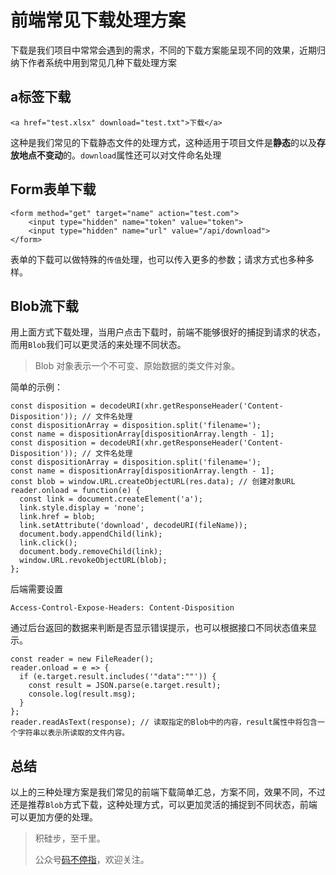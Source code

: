 # 前端常见下载处理方案

下载是我们项目中常常会遇到的需求，不同的下载方案能呈现不同的效果，近期归纳下作者系统中用到常见几种下载处理方案

## a标签下载

```
<a href="test.xlsx" download="test.txt">下载</a>
```

这种是我们常见的下载静态文件的处理方式，这种适用于项目文件是**静态**的以及**存放地点不变动**的。`download`属性还可以对文件命名处理

## Form表单下载

```
<form method="get" target="name" action="test.com">
    <input type="hidden" name="token" value="token">
    <input type="hidden" name="url" value="/api/download">
</form>
```
表单的下载可以做特殊的`传值`处理，也可以传入更多的参数；请求方式也多种多样。

## Blob流下载

用上面方式下载处理，当用户点击下载时，前端不能够很好的捕捉到请求的状态，而用`Blob`我们可以更灵活的来处理不同状态。

> Blob 对象表示一个不可变、原始数据的类文件对象。

简单的示例：

```
const disposition = decodeURI(xhr.getResponseHeader('Content-Disposition')); // 文件名处理
const dispositionArray = disposition.split('filename=');
const name = dispositionArray[dispositionArray.length - 1];
const disposition = decodeURI(xhr.getResponseHeader('Content-Disposition')); // 文件名处理
const dispositionArray = disposition.split('filename=');
const name = dispositionArray[dispositionArray.length - 1];
const blob = window.URL.createObjectURL(res.data); // 创建对象URL 
reader.onload = function(e) {
  const link = document.createElement('a');
  link.style.display = 'none';
  link.href = blob;
  link.setAttribute('download', decodeURI(fileName));
  document.body.appendChild(link);
  link.click();
  document.body.removeChild(link);
  window.URL.revokeObjectURL(blob);
};
```

后端需要设置

```
Access-Control-Expose-Headers: Content-Disposition
```

通过后台返回的数据来判断是否显示错误提示，也可以根据接口不同状态值来显示。

```
const reader = new FileReader();
reader.onload = e => {
  if (e.target.result.includes('"data":""')) {
    const result = JSON.parse(e.target.result);
    console.log(result.msg);
  }
};
reader.readAsText(response); // 读取指定的Blob中的内容，result属性中将包含一个字符串以表示所读取的文件内容。
```

## 总结

以上的三种处理方案是我们常见的前端下载简单汇总，方案不同，效果不同，不过还是推荐`Blob`方式下载，这种处理方式，可以更加灵活的捕捉到不同状态，前端可以更加方便的处理。


> 积硅步，至千里。
> 
> 公众号[码不停指](https://p9-juejin.byteimg.com/tos-cn-i-k3u1fbpfcp/855e466bedfd48be83a87be744dfec21~tplv-k3u1fbpfcp-watermark.image)，欢迎关注。
